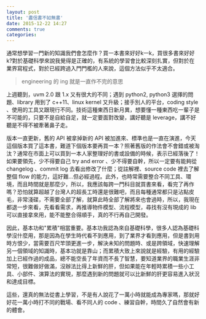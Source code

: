 ```yaml
---
layout: post
title: '盡信書不如無書'
date: 2015-12-22 14:27
comments: true
categories: 
---
```

通常想學習一門新的知識我們會怎麼作？買一本書來好好k一k，買很多書來好好k?對於基礎科學來說我覺得是正確的，有系統的學習會比較深刻扎實，但對於在業界寫程式，對於已經跨過入門門檻的人來說，這個方法似乎不太適合。
<!--more-->

> engineering 的 ing 就是一直作不完的意思


上週聽到，uvm 2.0 跟 1.x 又有很大的不同；遇到 python2, python3 選擇的問題、library 用到了 c++11、linux kernel 又升級；接手別人的平台，coding style 、使用的工具又跟現行不同。技術這種東西日新月異，想要懂一種東西吃一輩子是不可能的，只要不是自給自足，就一定要面對改變，講好聽是 leverage，講不好聽是不得不被牽著鼻子走。

版本一直更新，舊的 API 被拿掉新的 API 被加進來、標準也是一直在演進，今天這個版本買了這本書，難道下個版本要再買一本？照著舊版的作法會不會錯或被淘汰？通常在市面上可以買到一本人家整理好的書或設備的時候，表示已經落後了！如果要領先，少不得要自己 try and error 、少不得要自幹，所以一定要有能夠從 changelog 、commit log 去看出修改了什麼；從註解裡、source code 裡去了解整個 flow 的能力，這好難...但必經過程。此外，也時常需要整合不同工具、環境，而且時間就是那麼少，所以，我應該每跨一門科目就買書來看，看完了再作嗎？恐怕就算超越了台灣人的超長工時還是很難吧，而且每種通常都只是沾點皮毛，非常淺碟，不需要全部了解，就算此時全部了解將來也會過時，所以，我現在都退一步來看，先看看需求，再推導物件模型、流程模型，尋找有沒有現成的 lib 可以直接拿來用，能不能整合得順手，真的不行再自己開發。

因此，基本功和"累積"相當重要。基本功我認為來自基礎科學，很多人認為基礎科學沒什麼用，那是因為在學生時代看不到應用，到了業界才看到應用，但是書到用時方恨少，當需要百尺竿頭更進一步，解決未知的問題時、或是跨領域，快速理解另一個領域的知識時，基本功就是靠山；而累積大致上來說就是經驗，有用的經驗加上已經作過的成品，總不能空長了年資而不長了智慧，要知道業界的職業生涯非常短，很難做好做滿，沒辦法比得上新鮮的肝，但如果能在年輕時累積一些小工具、小部件、演算法的實現，那麼遇到新的問題就可以比新鮮的肝更容易進入狀況和達成目標。

這些，還真的無法從書上學習，不是有人說花了一萬小時就能成為專家嗎，那就好好花一萬小時打不同的戰場、看不同人的 code 、練習自幹，時間久了自然會有新的體會。
